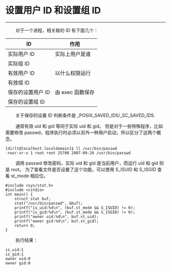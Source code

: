 # 设置用户 ID 和设置组 ID
***

&emsp;&emsp;
对于一个进程，相关联的 ID 有下面几个：

|ID|作用|
| --- | --- |
|实际用户 ID|实际上用户是谁|
|实际组 ID| |
|有效用户 ID|以什么权限运行|
|有效组 ID| |
|保存的设置用户 ID|由 exec 函数保存|
|保存的设置组 ID| |

&emsp;&emsp;
关于保存的设置 ID 判断条件是 \_POSIX\_SAVED\_IDS/\_SC\_SAVED\_IDS.

&emsp;&emsp;
通常有效 uid 和 gid 等同于实际 uid 和 gid。
但是对于一些特殊程序，比如需要修改 passwd，程序执行时必须以另外一种用户启动，所以区分了这两个概念。

    [dirlt@localhost.localdomain]$ ll /usr/bin/passwd
    -rwsr-xr-x 1 root root 25708 2007-09-26 /usr/bin/passwd

&emsp;&emsp;
调用 passwd 修改密码，实际 uid 和 gid 是当前用户，而运行 uid 和 gid 则是 root。
为了查看文件是否设置了这个功能，可以使用 S\_ISUID 和 S\_ISGID 查看 st\_mode 相应位。

    #include <sys/stat.h>
    #include <cstdio>
    int main() {
        struct stat buf;
        stat("/usr/bin/passwd", &buf);
        printf("is_uid:%d\n", (buf.st_mode && S_ISUID) != 0);
        printf("is_gid:%d\n", (buf.st_mode && S_ISGID) != 0);
        printf("owner uid:%d\n", buf.st_uid);
        printf("owner gid:%d\n", buf.st_gid);
        return 0;
    }
    
&emsp;&emsp;
执行结果：

    is_uid:1
    is_gid:1
    owner uid:0
    owner gid:0